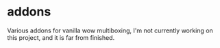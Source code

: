# addons
Various addons for vanilla wow multiboxing, I'm not currently working on this project, and it is far from finished.
